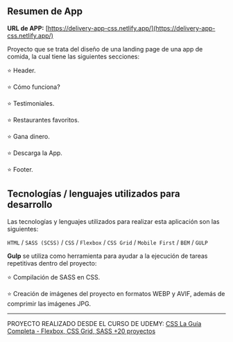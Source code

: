## Resumen de App

**URL de APP:** [https://delivery-app-css.netlify.app/](https://delivery-app-css.netlify.app/)

Proyecto que se trata del diseño de una landing page de una app de comida, la cual tiene las siguientes secciones:

⭐ Header.

⭐ Cómo funciona?

⭐ Testimoniales.

⭐ Restaurantes favoritos.

⭐ Gana dinero.

⭐ Descarga la App.

⭐ Footer.

## Tecnologías / lenguajes utilizados para desarrollo

Las tecnologías y lenguajes utilizados para realizar esta aplicación son las siguientes:

`HTML` / `SASS (SCSS)` / `CSS` / `Flexbox` / `CSS Grid` / `Mobile First` / `BEM` / `GULP`

**Gulp** se utiliza como herramienta para ayudar a la ejecución de tareas repetitivas dentro del proyecto:

⭐ Compilación de SASS en CSS.

⭐ Creación de imágenes del proyecto en formatos WEBP y AVIF, además de comprimir las imágenes JPG.

---

PROYECTO REALIZADO DESDE EL CURSO DE UDEMY: [CSS La Guía Completa - Flexbox, CSS Grid, SASS +20 proyectos](https://www.udemy.com/course/css-grid-y-flexbox-la-guia-definitiva-crea-10-proyectos/)
